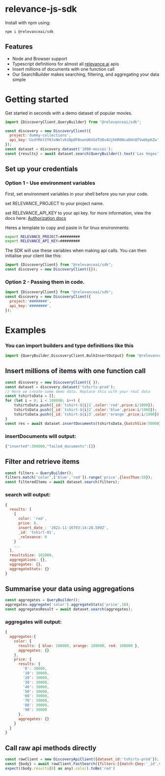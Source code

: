 # relevance-js-sdk
Install with npm using:
```
npm i @relevanceai/sdk
```
## Features
- Node and Browser support
- Typescript definitions for almost all [relevance.ai](https://relevance.ai/) apis
- Insert millions of documents with one function call
- Our SearchBuilder makes searching, filtering, and aggregating your data simple
# Getting started
Get started in seconds with a demo dataset of popular movies.
```javascript
import {DiscoveryClient,QueryBuilder} from "@relevanceai/sdk";

const discovery = new DiscoveryClient({
  project:'dummy-collections',
  api_key:'UzdYRktIY0JxNmlvb1NpOFNsenU6VGdTU0s4UjhUR0NsaDdnQTVwUkpKZw',
});
const dataset = discovery.dataset('1000-movies');
const {results} = await dataset.search(QueryBuilder().text('Las Vegas'));
```
## Set up your credentials
### Option 1 - Use environment variables
First, set environment variables in your shell before you run your code. 

set RELEVANCE_PROJECT to your project name.

set RELEVANCE_API_KEY to your api key.
for more information, view the docs here: [Authorization docs](https://discovery.relevance.ai/reference/api-usage)

Heres a template to copy and paste in for linux environments:
```bash
export RELEVANCE_PROJECT=#########
export RELEVANCE_API_KEY=#########
```
The SDK will use these variables when making api calls. You can then initialise your client like this:
```javascript
import {DiscoveryClient} from "@relevanceai/sdk";
const discovery = new DiscoveryClient({});
```
### Option 2 - Passing them in code.
```javascript
import {DiscoveryClient} from "@relevanceai/sdk";
const discovery = new DiscoveryClient({
  project:'########',
  api_key:'########',
});
```
# Examples
### You can import builders and type definitions like this
```javascript
import {QueryBuilder,DiscoveryClient,BulkInsertOutput} from "@relevanceai/sdk";
```
## Insert millions of items with one function call
```javascript
const discovery = new DiscoveryClient({ });
const dataset = discovery.dataset('tshirts-prod');
// Here we create some demo data. Replace this with your real data
const tshirtsData = [];
for (let i = 0; i < 100000; i++) {
    tshirtsData.push({_id:`tshirt-${i}1`,color:'red',price:i/1000});
    tshirtsData.push({_id:`tshirt-${i}2`,color:'blue',price:i/1000});
    tshirtsData.push({_id:`tshirt-${i}3`,color:'orange',price:i/1000});
}
const res = await dataset.insertDocuments(tshirtsData,{batchSize:50000});
```
### insertDocuments will output:
```javascript
{"inserted":300000,"failed_documents":[]}
```
## Filter and retrieve items
```javascript
const filters = QueryBuilder();
filters.match('color',['blue','red']).range('price',{lessThan:50});
const filteredItems = await dataset.search(filters);
```
### search will output:
```javascript
{
  results: [
    {
      color: 'red',
      price: 0,
      insert_date_: '2021-11-16T03:14:28.509Z',
      _id: 'tshirt-01',
      _relevance: 0
    }
    ...
  ],
  resultsSize: 102000,
  aggregations: {},
  aggregates: {},
  aggregateStats: {}
}
```
## Summarise your data using aggregations
```javascript
const aggregates = QueryBuilder();
aggregates.aggregate('color').aggregateStats('price',10);
const aggregatesResult = await dataset.search(aggregates);
```
### aggregates will output:
```javascript
{
  aggregates:{
    color: {
      results: { blue: 100000, orange: 100000, red: 100000 },
      aggregates: {}
    },
    price: {
      results: {
        '0': 30000,
        '10': 30000,
        '20': 30000,
        '30': 30000,
        '40': 30000,
        '50': 30000,
        '60': 30000,
        '70': 30000,
        '80': 30000,
        '90': 30000
      },
      aggregates: {}
    }
  }
}
```
## Call raw api methods directly
```javascript
const rawClient = new DiscoveryApiClient({dataset_id:'tshirts-prod'});
const {body} = await rawClient.FastSearch({filters:[{match:{key:'_id',value:`tshirt-01`}}]});
expect((body.results[0] as any).color).toBe('red')
```